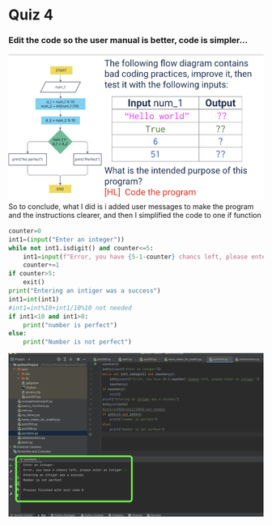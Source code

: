 # Quiz 4
### Edit the code so the user manual is better, code is simpler...
![](https://github.com/AleksandarDzudzevic/Unit-1/blob/main/Quiz004text.png)
So to conclude, what I did is i added user messages to make the program and the instructions clearer, and then I simplified the code to one if function
```.py
counter=0
int1=(input("Enter an integer"))
while not int1.isdigit() and counter<=5:
    int1=input(f"Error, you have {5-1-counter} chancs left, please enter an intiger ")
    counter+=1
if counter>5:
    exit()
print("Entering an intiger was a success")
int1=int(int1)
#int1=int%10+int1/10%10 not needed 
if int1<10 and int1>0:
    print("number is perfect")
else:
    print("Number is not perfect")
```
![Successful test](https://github.com/AleksandarDzudzevic/Unit-1/blob/main/Quiz004test.png)
